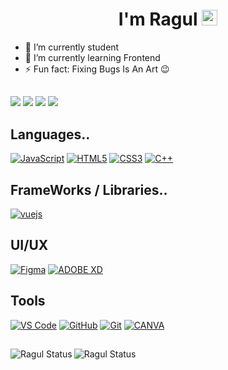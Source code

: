 <div align="center">
  <h1>I'm Ragul <img src="https://media.giphy.com/media/hvRJCLFzcasrR4ia7z/giphy.gif" width="25px"> </h1>
</div>


- 🔭 I’m currently student
- 🌱 I’m currently learning Frontend
- ⚡ Fun fact: Fixing Bugs Is An Art 😉

##

  <a align="center" href="https://www.linkedin.com/in/ragul-rajkumar-4b7246195"><img src="https://skillicons.dev/icons?i=linkedin" /></a>
    <a align="center" href="https://www.instagram.com/ragul.r_3/"><img src="https://skillicons.dev/icons?i=instagram" /></a>
      <a align="center" href="https://dribbble.com/RAGULR"><img src="https://skillicons.dev/icons?i=dribbble" /></a>
      <a align="center" href="https://www.behance.net/ragulrajkumar"><img src="https://skillicons.dev/icons?i=behance" /></a>
    
##


 ## Languages..
 
 [<img alt="JavaScript" src="https://img.shields.io/badge/javascript%20-%23323330.svg?&style=for-the-badge&logo=javascript&logoColor=%23F7DF1E"/>]()
[<img alt="HTML5" src="https://img.shields.io/badge/html5%20-%23E34F26.svg?&style=for-the-badge&logo=html5&logoColor=white"/>]()
[<img alt="CSS3" src="https://img.shields.io/badge/css3%20-%231572B6.svg?&style=for-the-badge&logo=css3&logoColor=white"/>]()
[<img alt="C++" src="https://img.shields.io/badge/c++%20-%2300599C.svg?&style=for-the-badge&logo=c%2B%2B&ogoColor=white"/>]()

## FrameWorks / Libraries..

[<img alt="vuejs" src="https://img.shields.io/badge/Vue.js-35495E?style=for-the-badge&logo=vuedotjs&logoColor=4FC08" />]()

## UI/UX

[<img alt="Figma" src="https://img.shields.io/badge/figma%20-%23F24E1E.svg?&style=for-the-badge&logo=figma&logoColor=white"/>]()
[<img alt="ADOBE XD" src="https://img.shields.io/badge/Adobe%20XD-470137?style=for-the-badge&logo=Adobe%20XD&logoColor=#FF61F6"/>]()



## Tools
[<img alt="VS Code" src="https://img.shields.io/badge/Visual_Studio_Code-0078D4?style=for-the-badge&logo=visual%20studio%20code&logoColor=white"/>]()
[<img alt="GitHub" src="https://img.shields.io/badge/github%20-%23121011.svg?&style=for-the-badge&logo=github&logoColor=white"/>]()
[<img alt="Git" src="https://img.shields.io/badge/git%20-%23F05033.svg?&style=for-the-badge&logo=git&logoColor=white"/>]()
[<img alt="CANVA" src="https://img.shields.io/badge/Canva-%2300C4CC.svg?&style=for-the-badge&logo=Canva&logoColor=white"/>]()




##

  [<img align="left" alt="Ragul Status" src="https://github-readme-stats.vercel.app/api?username=RagulRajkumar&theme=dark" />]()
  [<img align="left" alt="Ragul Status" src="https://github-readme-stats.vercel.app/api/top-langs/?username=RagulRajkumar&hide=html,css&theme=dark" />]()
